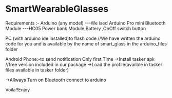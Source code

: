 # SmartWearableGlasses
Requirements :-
Arduino (any model) ---We ised Arduino Pro mini
Bluetooth Module    ---HC05
Power bank Module,Battery ,OnOff switch button


PC (with arduino ide installed)to flash code 
//We have written the arduino code for you and is available by the name of smart_glass in the arduino_files folder


Android Phone:-to send notification
Only first Time
->Install tasker apk //free version included in our package 
->Load the profile(availble in tasker files available in tasker folder)

->Allways
Turn on Bluetooth 
connect to arduino


Voila!!Enjoy

